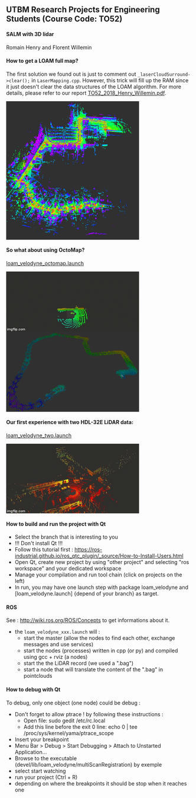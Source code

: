 ## UTBM Research Projects for Engineering Students (Course Code: TO52)

#### SALM with 3D lidar

Romain Henry and Florent Willemin

#### How to get a LOAM full map?
The first solution we found out is just to comment out ```_laserCloudSurround->clear();``` in ```LaserMapping.cpp```. However, this trick will fill up the RAM since it just doesn't clear the data structures of the LOAM algorithm. For more details, please refer to our report [TO52_2018_Henry_Willemin.pdf](TO52_2018_Henry_Willemin.pdf).

<img src="https://github.com/epan-utbm/TO52/blob/2018_Henry_Willemin/images/loam_fullmap.jpg" align="middle" width="360"/> 

#### So what about using OctoMap?

[loam_velodyne_octomap.launch](launch/loam_velodyne.launch)

<img src="https://github.com/epan-utbm/TO52/blob/2018_Henry_Willemin/images/octomap_building.gif" align="middle"/>
<img src="https://github.com/epan-utbm/TO52/blob/2018_Henry_Willemin/images/octomap_fullmap.png" align="middle" width="360"/>

#### Our first experience with two HDL-32E LiDAR data:

[loam_velodyne_two.launch](launch/loam_velodyne_two.launch)

<img src="https://github.com/epan-utbm/TO52/blob/2018_Henry_Willemin/images/tow_velodynes.gif" align="middle"/>

#### How to build and run the project with Qt

- Select the branch that is interesting to you
- !!! Don't install Qt !!!
- Follow this tutorial first : https://ros-industrial.github.io/ros_qtc_plugin/_source/How-to-Install-Users.html
- Open Qt, create new project by using "other project" and selecting "ros workspace" and your dedicated workspace
- Manage your compilation and run tool chain (click on projects on the left)
- In run, you may have one launch step with package loam_velodyne and [loam_velodyne.launch] {depend of your branch} as target.

#### ROS

See : http://wiki.ros.org/ROS/Concepts to get informations about it.

- the ```loam_velodyne_xxx.launch``` will :
	- start the master (allow the nodes to find each other, exchange messages and use services)
	- start the nodes (processes) written in cpp (or py) and compiled using gcc + rviz (a nodes)
	- start the the LiDAR record (we used a ".bag")
	- start a node that will translate the content of the ".bag" in pointclouds

#### How to debug with Qt

To debug, only one object (one node) could be debug  : 
- Don't forget to allow ptrace ! by following these instructions :
	- Open file: sudo gedit /etc/rc.local
	- Add this line before the exit 0 line: echo 0 | tee /proc/sys/kernel/yama/ptrace_scope
- Insert your breakpoint
- Menu Bar > Debug > Start Debugging > Attach to Unstarted Application...
- Browse to the executable (devel/lib/loam_velodyne/multiScanRegistration) by exemple
- select start watching
- run your project (Ctrl + R)
- depending on where the breakpoints it should be stop when it reaches one
